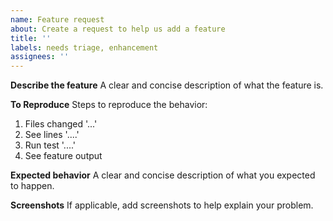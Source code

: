 ```yaml
---
name: Feature request
about: Create a request to help us add a feature
title: ''
labels: needs triage, enhancement
assignees: ''
---
```


**Describe the feature** A clear and concise description of what the feature is.

**To Reproduce** Steps to reproduce the behavior:

1. Files changed '...'
2. See lines '....'
3. Run test '....'
4. See feature output

**Expected behavior** A clear and concise description of what you expected to
happen.

**Screenshots** If applicable, add screenshots to help explain your problem.
